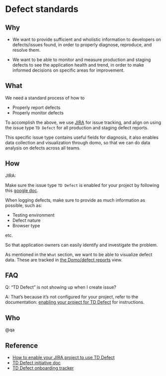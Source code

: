 # Defect standards

## Why

- We want to provide sufficient and wholistic information to developers on defects/issues found, in order to properly diagnose, reproduce, and resolve them.

- We want to be able to monitor and measure production and staging defects to see the application health and trend, in order to make informed decisions on specific areas for improvement.

## What

We need a standard process of how to

- Properly report defects
- Properly monitor defects

To accomplish the above, we use [JIRA][jira] for issue tracking, and align on using the issue type `TD Defect` for all production and staging defect reports.

This specific issue type contains useful fields for diagnosis, it also enables data collection and visualization through domo, so that we can do data analysis on defects across all teams.

## How

JIRA:

Make sure the issue type `TD Defect` is enabled for your project by following this [google doc][enable td defect].

When logging defects, make sure to provide as much information as possible, such as:

- Testing environment
- Defect nature
- Browser type

etc.

So that application owners can easily identify and investigate the problem.

As mentioned in the `What` section, we want to be able to visualize defect data.
These are tracked in [the Domo/defect reports][domo: defect] view.

## FAQ

Q: “TD Defect” is not showing up when I create issue?

A: That’s because it’s not configured for your project, refer to the documentation: [enabling your project for TD Defect][enable td defect] for instructions.

## Who

@qa

## Reference

- [How to enable your JIRA project to use TD Defect](https://drive.google.com/open?id=1RnsCCp0q7grCmi2nRqOB0-Cnhd1mMBox7uhUSg1EB2k)
- [TD Defect initiative doc](https://docs.google.com/document/d/1kupC2NN8nfqjnRILcpYNbeiDbMOye9ngK0T8hL3wqw8)
- [TD Defect onboarding tracker](https://drive.google.com/open?id=1Wk4Ap_eaUIdess_sZUlIrBTxwzrwdM8NX0wkvXOiAhg)

[enable td defect]: https://docs.google.com/document/d/1RnsCCp0q7grCmi2nRqOB0-Cnhd1mMBox7uhUSg1EB2k

[jira]: https://telusdigital.atlassian.net

[domo: defect]: https://telus.domo.com/page/1527406136
